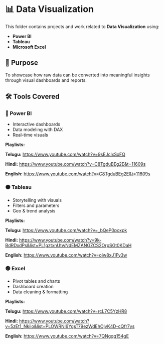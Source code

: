 # 📊 Data Visualization

This folder contains projects and work related to **Data Visualization** using:

- **Power BI**
- **Tableau**
- **Microsoft Excel**

## 📌 Purpose
To showcase how raw data can be converted into meaningful insights through visual dashboards and reports.

## 🛠️ Tools Covered

### 🔷 Power BI
- Interactive dashboards
- Data modeling with DAX
- Real-time visuals

**Playlists:** 

**Telugu:** https://www.youtube.com/watch?v=9sEJclxSxFQ

**Hindi:**  https://www.youtube.com/watch?v=C8TgduBEg2E&t=11609s

**English:** https://www.youtube.com/watch?v=C8TgduBEg2E&t=11609s
  

### 🟠 Tableau
- Storytelling with visuals
- Filters and parameters
- Geo & trend analysis

**Playlists:** 

**Telugu:** https://www.youtube.com/watch?v=_bQeP0poxpk

**Hindi:** https://www.youtube.com/watch?v=9k-BdRDxdPs&list=PL1gztxnUtwNdEMZANGZCS2OrpSGt0KDaH  

**English:** https://www.youtube.com/watch?v=oIw8xJ1Fy3w

### 🟢 Excel
- Pivot tables and charts
- Dashboard creation
- Data cleaning & formatting


**Playlists:**

**Telugu:** https://www.youtube.com/watch?v=rcL7C5YzHR8

**Hindi:** https://www.youtube.com/watch?v=5zEt1_Nkiio&list=PLOWRNl6YgsT79ezWdEhOjvK4D-cQfr7ys

**English:** https://www.youtube.com/watch?v=7QNgqq154gE

